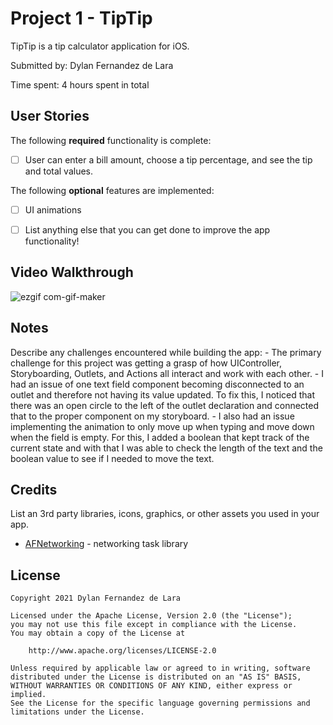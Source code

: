# Project 1 - TipTip

TipTip is a tip calculator application for iOS.

Submitted by: Dylan Fernandez de Lara

Time spent: 4 hours spent in total

## User Stories

The following **required** functionality is complete:

* [ ] User can enter a bill amount, choose a tip percentage, and see the tip and total values.

The following **optional** features are implemented:

* [ ] UI animations

- [ ] List anything else that you can get done to improve the app functionality!

## Video Walkthrough

![ezgif com-gif-maker](https://user-images.githubusercontent.com/65196174/123011299-ba9e9c00-d385-11eb-8e84-88e1778e7a5a.gif)

## Notes

Describe any challenges encountered while building the app:
    - The primary challenge for this project was getting a grasp of how UIController, Storyboarding, Outlets, and Actions all interact and work with each other.
    - I had an issue of one text field component becoming disconnected to an outlet and therefore not having its value updated. To fix this, I noticed that there was an open circle to the left of the outlet declaration and connected that to the proper component on my storyboard.
    - I also had an issue implementing the animation to only move up when typing and move down when the field is empty. For this, I added a boolean that kept track of the current state and with that I was able to check the length of the text and the boolean value to see if I needed to move the text.

## Credits

List an 3rd party libraries, icons, graphics, or other assets you used in your app.

- [AFNetworking](https://github.com/AFNetworking/AFNetworking) - networking task library

## License

    Copyright 2021 Dylan Fernandez de Lara

    Licensed under the Apache License, Version 2.0 (the "License");
    you may not use this file except in compliance with the License.
    You may obtain a copy of the License at

        http://www.apache.org/licenses/LICENSE-2.0

    Unless required by applicable law or agreed to in writing, software
    distributed under the License is distributed on an "AS IS" BASIS,
    WITHOUT WARRANTIES OR CONDITIONS OF ANY KIND, either express or implied.
    See the License for the specific language governing permissions and
    limitations under the License.
